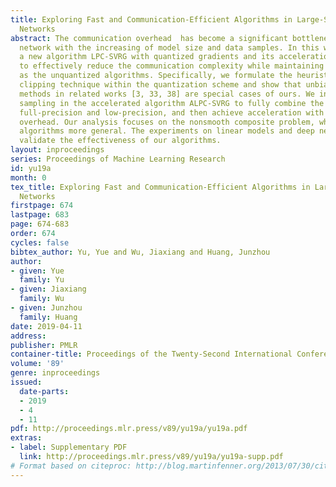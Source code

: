```yaml
---
title: Exploring Fast and Communication-Efficient Algorithms in Large-Scale Distributed
  Networks
abstract: The communication overhead  has become a significant bottleneck in data-parallel
  network with the increasing of model size and data samples. In this work, we propose
  a new algorithm LPC-SVRG with quantized gradients and its acceleration ALPC-SVRG
  to effectively reduce the communication complexity while maintaining the same convergence
  as the unquantized algorithms. Specifically, we formulate the heuristic gradient
  clipping technique within the quantization scheme and show that unbiased quantization
  methods in related works [3, 33, 38] are special cases of ours. We introduce double
  sampling in the accelerated algorithm ALPC-SVRG to fully combine the gradients of
  full-precision and low-precision, and then achieve acceleration with fewer communication
  overhead. Our analysis focuses on the nonsmooth composite problem, which makes our
  algorithms more general. The experiments on linear models and deep neural networks
  validate the effectiveness of our algorithms.
layout: inproceedings
series: Proceedings of Machine Learning Research
id: yu19a
month: 0
tex_title: Exploring Fast and Communication-Efficient Algorithms in Large-Scale Distributed
  Networks
firstpage: 674
lastpage: 683
page: 674-683
order: 674
cycles: false
bibtex_author: Yu, Yue and Wu, Jiaxiang and Huang, Junzhou
author:
- given: Yue
  family: Yu
- given: Jiaxiang
  family: Wu
- given: Junzhou
  family: Huang
date: 2019-04-11
address: 
publisher: PMLR
container-title: Proceedings of the Twenty-Second International Conference on Artificial Intelligence and Statistics
volume: '89'
genre: inproceedings
issued:
  date-parts:
  - 2019
  - 4
  - 11
pdf: http://proceedings.mlr.press/v89/yu19a/yu19a.pdf
extras:
- label: Supplementary PDF
  link: http://proceedings.mlr.press/v89/yu19a/yu19a-supp.pdf
# Format based on citeproc: http://blog.martinfenner.org/2013/07/30/citeproc-yaml-for-bibliographies/
---
```

